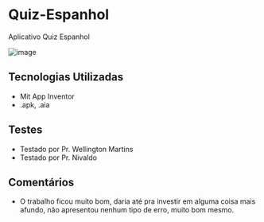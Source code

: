 # Quiz-Espanhol
Aplicativo Quiz Espanhol

![image](https://github.com/user-attachments/assets/9fb9cdc7-9f63-4127-9692-ee050506f501)


## Tecnologias Utilizadas
- Mit App Inventor
- .apk, .aia

## Testes
- Testado por Pr. Wellington Martins
- Testado por Pr. Nivaldo

## Comentários
- O trabalho ficou muito bom, daria até pra investir em alguma coisa mais afundo, não apresentou nenhum tipo de erro, muito bom mesmo.
